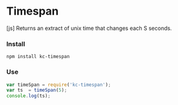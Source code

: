 # Timespan
[js] Returns an extract of unix time that changes each S seconds.

### Install
```
npm install kc-timespan
```

### Use
```js
var timeSpan = require('kc-timespan');
var ts  = timeSpan(5);
console.log(ts);
```
